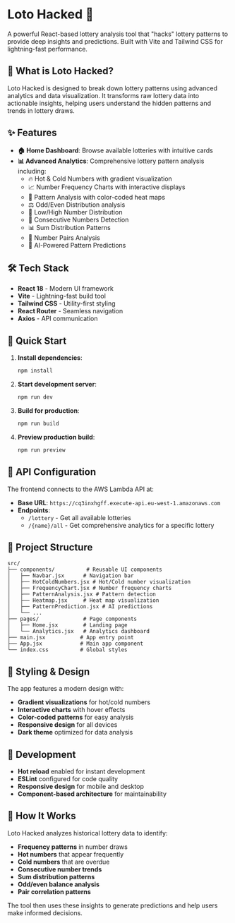# Loto Hacked 🎲

A powerful React-based lottery analysis tool that "hacks" lottery patterns to provide deep insights and predictions. Built with Vite and Tailwind CSS for lightning-fast performance.

## 🎯 What is Loto Hacked?

Loto Hacked is designed to break down lottery patterns using advanced analytics and data visualization. It transforms raw lottery data into actionable insights, helping users understand the hidden patterns and trends in lottery draws.

## ✨ Features

- **🏠 Home Dashboard**: Browse available lotteries with intuitive cards
- **📊 Advanced Analytics**: Comprehensive lottery pattern analysis including:
  - 🔥 Hot & Cold Numbers with gradient visualization
  - 📈 Number Frequency Charts with interactive displays
  - 🎨 Pattern Analysis with color-coded heat maps
  - ⚖️ Odd/Even Distribution analysis
  - 📏 Low/High Number Distribution
  - 🔢 Consecutive Numbers Detection
  - 📊 Sum Distribution Patterns
  - 🤝 Number Pairs Analysis
  - 🔮 AI-Powered Pattern Predictions

## 🛠️ Tech Stack

- **React 18** - Modern UI framework
- **Vite** - Lightning-fast build tool
- **Tailwind CSS** - Utility-first styling
- **React Router** - Seamless navigation
- **Axios** - API communication

## 🚀 Quick Start

1. **Install dependencies**:
   ```bash
   npm install
   ```

2. **Start development server**:
   ```bash
   npm run dev
   ```

3. **Build for production**:
   ```bash
   npm run build
   ```

4. **Preview production build**:
   ```bash
   npm run preview
   ```

## 🔗 API Configuration

The frontend connects to the AWS Lambda API at:
- **Base URL**: `https://cq3inxhgff.execute-api.eu-west-1.amazonaws.com`
- **Endpoints**:
  - `/lottery` - Get all available lotteries
  - `/{name}/all` - Get comprehensive analytics for a specific lottery

## 📁 Project Structure

```
src/
├── components/          # Reusable UI components
│   ├── Navbar.jsx      # Navigation bar
│   ├── HotColdNumbers.jsx # Hot/Cold number visualization
│   ├── FrequencyChart.jsx # Number frequency charts
│   ├── PatternAnalysis.jsx # Pattern detection
│   ├── Heatmap.jsx     # Heat map visualization
│   ├── PatternPrediction.jsx # AI predictions
│   └── ...
├── pages/              # Page components
│   ├── Home.jsx        # Landing page
│   └── Analytics.jsx   # Analytics dashboard
├── main.jsx           # App entry point
├── App.jsx            # Main app component
└── index.css          # Global styles
```

## 🎨 Styling & Design

The app features a modern design with:
- **Gradient visualizations** for hot/cold numbers
- **Interactive charts** with hover effects
- **Color-coded patterns** for easy analysis
- **Responsive design** for all devices
- **Dark theme** optimized for data analysis

## 🔧 Development

- **Hot reload** enabled for instant development
- **ESLint** configured for code quality
- **Responsive design** for mobile and desktop
- **Component-based architecture** for maintainability

## 🎯 How It Works

Loto Hacked analyzes historical lottery data to identify:
- **Frequency patterns** in number draws
- **Hot numbers** that appear frequently
- **Cold numbers** that are overdue
- **Consecutive number trends**
- **Sum distribution patterns**
- **Odd/even balance analysis**
- **Pair correlation patterns**

The tool then uses these insights to generate predictions and help users make informed decisions. 